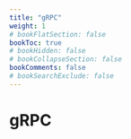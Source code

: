 ```yaml
---
title: "gRPC"
weight: 1
# bookFlatSection: false
bookToc: true
# bookHidden: false
# bookCollapseSection: false
bookComments: false
# bookSearchExclude: false
---
```


# gRPC


